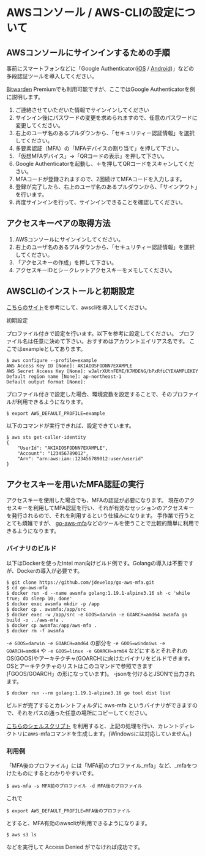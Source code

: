 # AWSコンソール / AWS-CLIの設定について
## AWSコンソールにサインインするための手順

事前にスマートフォンなどに「Google Authenticator([iOS](https://apps.apple.com/jp/app/google-authenticator/id388497605) / [Android](https://play.google.com/store/apps/details?id=com.google.android.apps.authenticator2&hl=ja&gl=US))」などの多段認証ツールを導入してください。

[Bitwarden](https://go.bitwarden.com/jp/password-management-for-business-teams-organizations/) Premiumでも利用可能ですが、ここではGoogle Authenticatorを例に説明します。

1. ご連絡させていただいた情報でサインインしてください
2. サインイン後にパスワードの変更を求められますので、任意のパスワードに変更してください。
3. 右上のユーザ名のあるプルダウンから、「セキュリティー認証情報」を選択してください。
4. 多要素認証（MFA）の「MFAデバイスの割り当て」を押して下さい。
5. 「仮想MFAデバイス」→「QRコードの表示」を押して下さい。
6. Google Authenticatorを起動し、＋を押してQRコードをスキャンしてください。
7. MFAコードが登録されますので、2回続けてMFAコードを入力します。
8. 登録が完了したら、右上のユーザ名のあるプルダウンから、「サインアウト」を行います。
9. 再度サインインを行って、サインインできることを確認してください。

## アクセスキーペアの取得方法

1. AWSコンソールにサインインしてください。
2. 右上のユーザ名のあるプルダウンから、「セキュリティー認証情報」を選択してください。
3. 「アクセスキーの作成」を押して下さい。
4. アクセスキーIDとシークレットアクセスキーをメモしてください。

## AWSCLIのインストールと初期設定

[こちらのサイト](https://aws.amazon.com/jp/cli/)を参考にして、awscliを導入してください。

初期設定

プロファイル付きで設定を行います。以下を参考に設定してください。
プロファイル名は任意に決めて下さい。おすすめはアカウントエイリアス名です。
ここではexampleとしてあります。

	$ aws configure --profile=example
	AWS Access Key ID [None]: AKIAIOSFODNN7EXAMPLE
	AWS Secret Access Key [None]: wJalrXUtnFEMI/K7MDENG/bPxRfiCYEXAMPLEKEY
	Default region name [None]: ap-northeast-1
	Default output format [None]:

プロファイル付きで設定した場合、環境変数を設定することで、そのプロファイルが利用できるようになります。

	$ export AWS_DEFAULT_PROFILE=example

以下のコマンドが実行できれば、設定できています。

	$ aws sts get-caller-identity
	{
	    "UserId": "AKIAIOSFODNN7EXAMPLE",
	    "Account": "123456789012",
	    "Arn": "arn:aws:iam::123456789012:user/userid"
	}

## アクセスキーを用いたMFA認証の実行

アクセスキーを使用した場合でも、MFAの認証が必要になります。 現在のアクセスキーを利用してMFA認証を行い、それが有効なセッションのアクセスキーを発行されるので、それを利用するという仕組みになります。 手作業で行うととても煩雑ですが、 [go-aws-mfa](https://github.com/jdevelop/go-aws-mfa)などのツールを使うことで比較的簡単に利用できるようになります。

### バイナリのビルド

以下はDockerを使ったIntel man向けビルド例です。Golangの導入は不要ですが、Dockerの導入が必要です。

	$ git clone https://github.com/jdevelop/go-aws-mfa.git
	$ cd go-aws-mfa
	$ docker run -d --name awsmfa golang:1.19.1-alpine3.16 sh -c 'while true; do sleep 10; done'
	$ docker exec awsmfa mkdir -p /app
	$ docker cp . awsmfa:/app/src
	$ docker exec -w /app/src -e GOOS=darwin -e GOARCH=amd64 awsmfa go build -o ../aws-mfa .
	$ docker cp awsmfa:/app/aws-mfa .
	$ docker rm -f awsmfa

`-e GOOS=darwin -e GOARCH=amd64` の部分を `-e GOOS=windoiws -e GOARCH=amd64` や `-e GOOS=linux -e GOARCH=arm64` などにするとそれぞれのOS(GOOS)やアーキテクチャ(GOARCH)に向けたバイナリをビルドできます。OSとアーキテクチャのリストはこのコマンドで参照できます(「GOOS/GOARCH」の形になっています)。 -jsonを付けるとJSONで出力されます。

	$ docker run --rm golang:1.19.1-alpine3.16 go tool dist list

ビルドが完了するとカレントフォルダに aws-mfa というバイナリができますので、それをパスの通った任意の場所にコピーしてください。

[こちらのシェルスクリプト](./build-go-aws-mfa.sh) を利用すると、上記の処理を行い、カレントディレクトリにaws-mfaコマンドを生成します。(Windowsには対応していません。)

### 利用例 

「MFA後のプロファイル」には「MFA前のプロファイル_mfa」など、_mfaをつけたものにするとわかりやすいです。

	$ aws-mfa -s MFA前のプロファイル -d MFA後のプロファイル

これで

	$ export AWS_DEFAULT_PROFILE=MFA後のプロファイル
	
とすると、MFA有効のawscliが利用できるようになります。

	$ aws s3 ls

などを実行して Access Denied がでなければ成功です。
